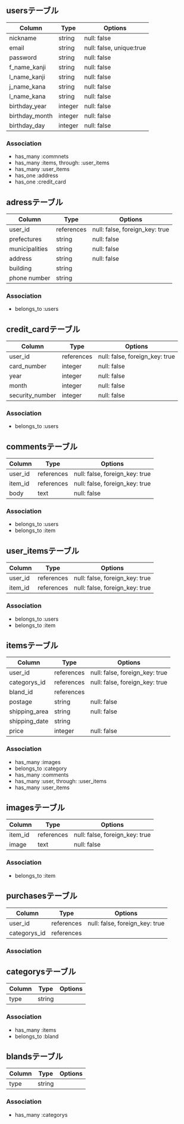 ## usersテーブル
|Column|Type|Options|
|------|----|-------|
|nickname|string|null: false|
|email|string|null: false, unique:true|
|password|string|null: false|
|f_name_kanji|string|null: false|
|l_name_kanji|string|null: false|
|j_name_kana|string|null: false|
|l_name_kana|string|null: false|
|birthday_year|integer|null: false|
|birthday_month|integer|null: false|
|birthday_day|integer|null: false|
### Association
- has_many :commnets
- has_many :items, through: :user_items
- has_many :user_items
- has_one :address
- has_one :credit_card

## adressテーブル
|Column|Type|Options|
|------|----|-------|
|user_id|references|null: false, foreign_key: true|
|prefectures|string|null: false|
|municipalities|string|null: false|
|address|string|null: false|
|building|string||
|phone number|string||
### Association
- belongs_to :users

## credit_cardテーブル
|Column|Type|Options|
|------|----|-------|
|user_id|references|null: false, foreign_key: true|
|card_number|integer|null: false|
|year|integer|null: false|
|month|integer|null: false|
|security_number|integer|null: false|
### Association
- belongs_to :users

## commentsテーブル
|Column|Type|Options|
|------|----|-------|
|user_id|references|null: false, foreign_key: true|
|item_id|references|null: false, foreign_key: true|
|body|text|null: false|
### Association
- belongs_to :users
- belongs_to :item

## user_itemsテーブル
|Column|Type|Options|
|------|----|-------|
|user_id|references|null: false, foreign_key: true|
|item_id|references|null: false, foreign_key: true|
### Association
- belongs_to :users
- belongs_to :item

## itemsテーブル
|Column|Type|Options|
|------|----|-------|
|user_id|references|null: false, foreign_key: true|
|categorys_id|references|null: false, foreign_key: true|
|bland_id|references||
|postage|string|null: false|
|shipping_area|string|null: false|
|shipping_date|string||
|price|integer|null: false|
### Association
- has_many :images
- belongs_to :category
- has_many :comments
- has_many :user, through: :user_items
- has_many :user_items


## imagesテーブル
|Column|Type|Options|
|------|----|-------|
|item_id|references|null: false, foreign_key: true|
|image|text|null: false|
### Association
- belongs_to :item

## purchasesテーブル
|Column|Type|Options|
|------|----|-------|
|user_id|references|null: false, foreign_key: true|
|categorys_id|references||
### Association

## categorysテーブル
|Column|Type|Options|
|------|----|-------|
|type|string||
### Association
- has_many :items
- belongs_to :bland

## blandsテーブル
|Column|Type|Options|
|------|----|-------|
|type|string||
### Association
- has_many :categorys

